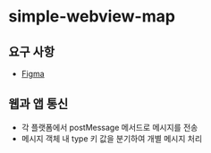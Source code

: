 # simple-webview-map

## 요구 사항

- [Figma](https://www.figma.com/design/0ZAieLcvqwkHvG2GCoLKrP/CMC-17th-Web-Team?node-id=0-1&t=sJgCIYlBUCbskhZa-1)

## 웹과 앱 통신

- 각 플랫폼에서 postMessage 메서드로 메시지를 전송
- 메시지 객체 내 type 키 값을 분기하여 개별 메시지 처리
